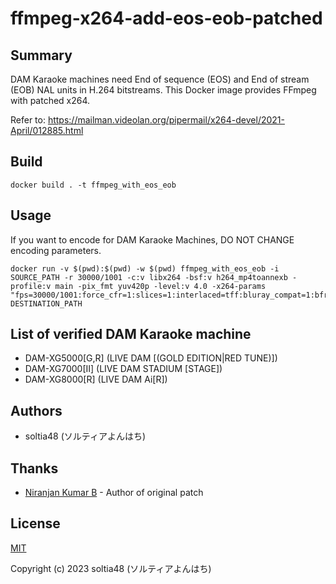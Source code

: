 # ffmpeg-x264-add-eos-eob-patched

## Summary

DAM Karaoke machines need End of sequence (EOS) and End of stream (EOB) NAL units in H.264 bitstreams. This Docker image provides FFmpeg with patched x264.

Refer to: https://mailman.videolan.org/pipermail/x264-devel/2021-April/012885.html

## Build

```
docker build . -t ffmpeg_with_eos_eob
```

## Usage

If you want to encode for DAM Karaoke Machines, DO NOT CHANGE encoding parameters.

```
docker run -v $(pwd):$(pwd) -w $(pwd) ffmpeg_with_eos_eob -i SOURCE_PATH -r 30000/1001 -c:v libx264 -bsf:v h264_mp4toannexb -profile:v main -pix_fmt yuv420p -level:v 4.0 -x264-params "fps=30000/1001:force_cfr=1:slices=1:interlaced=tff:bluray_compat=1:bframes=2:opengop=0:keyint=15:keyint_min=15:scenecut=-1:rc=cbr:bitrate=8000:vbv_maxrate=8000:vbv_bufsize=8000:nal_hrd=cbr:eob=1:eos=1" DESTINATION_PATH
```

## List of verified DAM Karaoke machine

- DAM-XG5000[G,R] (LIVE DAM [(GOLD EDITION|RED TUNE)])
- DAM-XG7000[Ⅱ] (LIVE DAM STADIUM [STAGE])
- DAM-XG8000[R] (LIVE DAM Ai[R])

## Authors

- soltia48 (ソルティアよんはち)

## Thanks

- [Niranjan Kumar B](mailto:niranjan@multicorewareinc.com) - Author of original patch

## License

[MIT](https://opensource.org/licenses/MIT)

Copyright (c) 2023 soltia48 (ソルティアよんはち)
